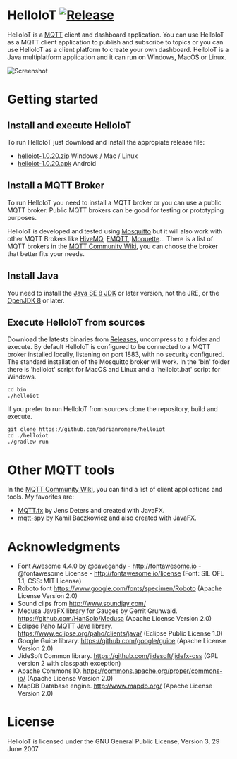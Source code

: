 HelloIoT [![Release](https://jitpack.io/v/adrianromero/helloiot.svg)](https://jitpack.io/#adrianromero/helloiot)
========

HelloIoT is a [MQTT](https://en.wikipedia.org/wiki/MQTT) client and dashboard application. 
You can use HelloIoT as a MQTT client application to publish and subscribe to topics or you can use HelloIoT as a client platform to create your own dashboard. 
HelloIoT is a Java multiplatform application and it can run on Windows, MacOS or Linux.

![Screenshot](https://i.imgur.com/ULC4eEw.gif)

Getting started
===============

Install and execute HelloIoT
----------------------------

To run HelloIoT just download and install the appropiate release file:

* [helloiot-1.0.20.zip](https://github.com/adrianromero/helloiot/releases/download/1.0.20/helloiot-1.0.20.zip) Windows / Mac / Linux
* [helloiot-1.0.20.apk](https://github.com/adrianromero/helloiot/releases/download/1.0.20/helloiot-1.0.20.apk) Android

Install a MQTT Broker
----------------------

To run HelloIoT you need to install a MQTT broker or you can use a public MQTT broker. Public MQTT brokers can be good for testing or prototyping purposes.

HelloIoT is developed and tested using [Mosquitto](http://mosquitto.org/) but it will also work 
with other MQTT Brokers like [HiveMQ](http://www.hivemq.com/), [EMQTT](http://emqtt.io/), 
[Moquette](https://github.com/andsel/moquette)...
There is a list of MQTT brokers in the [MQTT Community Wiki](https://github.com/mqtt/mqtt.github.io/wiki/servers), you can choose the broker that better fits your needs.

Install Java
------------

You need to install the [Java SE 8 JDK](http://www.oracle.com/technetwork/es/java/javase/downloads/index.html) or later version, not the JRE, 
or the [OpenJDK 8](http://openjdk.java.net/install/) or later.

Execute HelloIoT from sources
-----------------------------

Download the latests binaries from [Releases](https://github.com/adrianromero/helloiot/releases), uncompress to a folder and execute. By default HelloIoT is configured to be connected to a MQTT broker installed locally, listening on port 1883, with no security configured. 
The standard installation of the Mosquitto broker will work. In the 'bin' folder there is 'helloiot' script for MacOS and Linux and a 'helloiot.bat' script for Windows.

```
cd bin
./helloiot
```

If you prefer to run HelloIoT from sources clone the repository, build and execute.
 
```
git clone https://github.com/adrianromero/helloiot
cd ./helloiot
./gradlew run
```

Other MQTT tools
================

In the [MQTT Community Wiki](https://github.com/mqtt/mqtt.github.io/wiki/tools), you can find a list of client applications and tools. 
My favorites are:

* [MQTT.fx](http://mqttfx.org/) by Jens Deters and created with JavaFX.
* [mqtt-spy](http://kamilfb.github.io/mqtt-spy/) by Kamil Baczkowicz and also created with JavaFX.

Acknowledgments
===============

* Font Awesome 4.4.0 by @davegandy - http://fontawesome.io - @fontawesome License - http://fontawesome.io/license (Font: SIL OFL 1.1, CSS: MIT License)
* Roboto font https://www.google.com/fonts/specimen/Roboto (Apache License Version 2.0)
* Sound clips from http://www.soundjay.com/
* Medusa JavaFX library for Gauges by Gerrit Grunwald. https://github.com/HanSolo/Medusa (Apache License Version 2.0)
* Eclipse Paho MQTT Java library. https://www.eclipse.org/paho/clients/java/ (Eclipse Public License 1.0)
* Google Guice library. https://github.com/google/guice (Apache License Version 2.0)
* JideSoft Common library. https://github.com/jidesoft/jidefx-oss  (GPL version 2 with classpath exception)
* Apache Commons IO. https://commons.apache.org/proper/commons-io/ (Apache License Version 2.0)
* MapDB Database engine. http://www.mapdb.org/ (Apache License Version 2.0)

License
=======

HelloIoT is licensed under the GNU General Public License, Version 3, 29 June 2007
